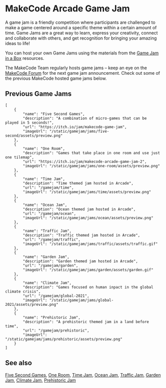 # MakeCode Arcade Game Jam

A game jam is a friendly competition where participants are challenged to make a game centered around a specific theme within a certain amount of time. Game Jams are a great way to learn, express your creativity, connect and collaborate with others, and get recognition for bringing your amazing ideas to life!

You can host your own Game Jams using the materials from the [Game Jam in a Box](/gamejam/lessons/box) resources.

The MakeCode Team regularly hosts game jams – keep an eye on the [MakeCode Forum](https://forum.makecode.com/c/share-your-arcade-projects-here/5) for the next game jam announcement. Check out some of the previous MakeCode hosted game jams below.

## Previous Game Jams

```codecard
[
    {
        "name": "Five Second Games",
        "description": "A combination of micro-games that can be played in 5 seconds!",
        "url": "https://itch.io/jam/makecode-game-jam",
        "imageUrl": "/static/gamejam/jams/five-second/assets/preview.png"
    },
    {
        "name": "One Room",
        "description": "Games that take place in one room and use just one tilemap",
        "url": "https://itch.io/jam/makecode-arcade-game-jam-2",
        "imageUrl": "/static/gamejam/jams/one-room/assets/preview.png"
    },
    {
        "name": "Time Jam",
        "description": "Time themed jam hosted in Arcade",
        "url": "/gamejam/time",
        "imageUrl": "/static/gamejam/jams/time/assets/preview.png"
    },
    {
        "name": "Ocean Jam",
        "description": "Ocean themed jam hosted in Arcade",
        "url": "/gamejam/ocean",
        "imageUrl": "/static/gamejam/jams/ocean/assets/preview.png"
    },
    {
        "name": "Traffic Jam",
        "description": "Traffic themed jam hosted in Arcade",
        "url": "/gamejam/traffic",
        "imageUrl": "/static/gamejam/jams/traffic/assets/traffic.gif"
    },
    {
        "name": "Garden Jam",
        "description": "Garden themed jam hosted in Arcade",
        "url": "/gamejam/garden",
        "imageUrl": "/static/gamejam/jams/garden/assets/garden.gif"
    },
    {
        "name": "Climate Jam",
        "description": "Games focused on human inpact in the global climate crisis",
        "url": "/gamejam/global-2021",
        "imageUrl": "/static/gamejam/jams/global-2021/assets/preview.png"
    },
    {
        "name": "Prehistoric Jam",
        "description": "A prehistoric themed jam in a land before time",
        "url": "/gamejam/prehistoric",
        "imageUrl": "/static/gamejam/jams/prehistoric/assets/preview.png"
    }
]
```

## See also

[Five Second Games](https://itch.io/jam/makecode-game-jam),
[One Room](https://itch.io/jam/makecode-arcade-game-jam-2),
[Time Jam](/gamejam/time),
[Ocean Jam](/gamejam/ocean),
[Traffic Jam](/gamejam/traffic),
[Garden Jam](/gamejam/garden),
[Climate Jam](/gamejam/global-2021),
[Prehistoric Jam](/gamejam/prehistoric)
